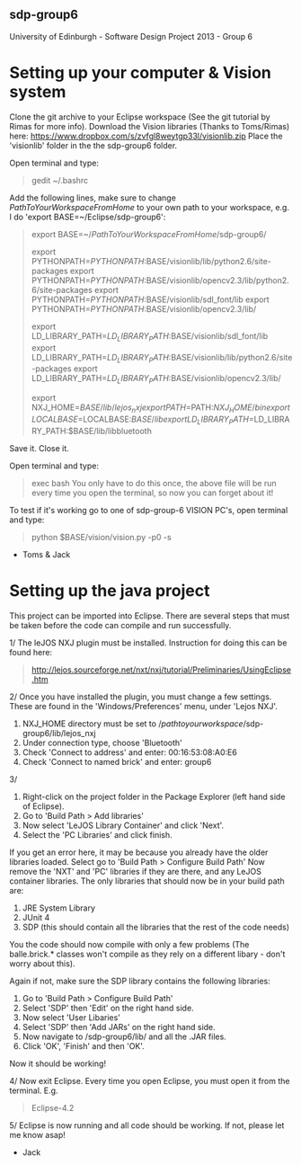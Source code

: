 sdp-group6
----------

University of Edinburgh - Software Design Project 2013 - Group 6


Setting up your computer & Vision system
=======================================

Clone the git archive to your Eclipse workspace (See the git tutorial by Rimas for more info).
Download the Vision libraries (Thanks to Toms/Rimas) here: https://www.dropbox.com/s/zvfgl8weytgp33l/visionlib.zip
Place the 'visionlib' folder in the the sdp-group6 folder.

Open terminal and type:
> gedit ~/.bashrc

Add the following lines, make sure to change *PathToYourWorkspaceFromHome* to your own path to your workspace, e.g. I do 'export BASE=~/Eclipse/sdp-group6':	
>export BASE=~/*PathToYourWorkspaceFromHome*/sdp-group6/
>
>export PYTHONPATH=$PYTHONPATH:$BASE/visionlib/lib/python2.6/site-packages
>export PYTHONPATH=$PYTHONPATH:$BASE/visionlib/opencv2.3/lib/python2.6/site-packages
>export PYTHONPATH=$PYTHONPATH:$BASE/visionlib/sdl_font/lib
>export PYTHONPATH=$PYTHONPATH:$BASE/visionlib/opencv2.3/lib/
>
>export LD_LIBRARY_PATH=$LD_LIBRARY_PATH:$BASE/visionlib/sdl_font/lib
>export LD_LIBRARY_PATH=$LD_LIBRARY_PATH:$BASE/visionlib/lib/python2.6/site-packages
>export LD_LIBRARY_PATH=$LD_LIBRARY_PATH:$BASE/visionlib/opencv2.3/lib/
>
>export NXJ_HOME=$BASE/lib/lejos_nxj
>export PATH=$PATH:$NXJ_HOME/bin
>export LOCALBASE=$LOCALBASE:$BASE/lib
>export LD_LIBRARY_PATH=$LD_LIBRARY_PATH:$BASE/lib/libbluetooth


Save it.
Close it.

Open terminal and type:

> exec bash
You only have to do this once, the above file will be run every time you open the terminal, so now you can forget about it!

To test if it's working go to one of sdp-group-6 VISION PC's, open terminal and type:

> python $BASE/vision/vision.py -p0 -s
- Toms & Jack

Setting up the java project
==========================

This project can be imported into Eclipse.
There are several steps that must be taken before the code can compile and run successfully.

1/ The leJOS NXJ plugin must be installed. Instruction for doing this can be found here:
> http://lejos.sourceforge.net/nxt/nxj/tutorial/Preliminaries/UsingEclipse.htm

2/ Once you have installed the plugin, you must change a few settings. These are found in the 'Windows/Preferences' menu, under 'Lejos NXJ'.
1.  NXJ_HOME directory must be set to /*pathtoyourworkspace*/sdp-group6/lib/lejos_nxj
2.  Under connection type, choose 'Bluetooth'
3.  Check 'Connect to address' and enter: 00:16:53:08:A0:E6
4.  Check 'Connect to named brick' and enter: group6
	
3/ 
1. Right-click on the project folder in the Package Explorer (left hand side of Eclipse).
2. Go to 'Build Path > Add libraries'	
3. Now select 'LeJOS Library Container' and click 'Next'.
4. Select the 'PC Libraries' and click finish.

If you get an error here, it may be because you already have the older libraries loaded.
Select go to 'Build Path > Configure Build Path'
Now remove the 'NXT' and 'PC' libraries if they are there, and any LeJOS container libraries.
The only libraries that should now be in your build path are:1. JRE System Library2. JUnit 43. SDP (this should contain all the libraries that the rest of the code needs)


You the code should now compile with only a few problems (The balle.brick.* classes won't compile as they rely on a different libary - don't worry about this).

Again if not, make sure the SDP library contains the following libraries:1. Go to 'Build Path > Configure Build Path'
2. Select 'SDP' then 'Edit' on the right hand side.
3. Now select 'User Libaries'
4. Select 'SDP' then 'Add JARs' on the right hand side.
5. Now navigate to /sdp-group6/lib/ and all the .JAR files.
6. Click 'OK', 'Finish' and then 'OK'.

Now it should be working!

4/
Now exit Eclipse.
Every time you open Eclipse, you must open it from the terminal.
E.g.
> Eclipse-4.2

5/ Eclipse is now running and all code should be working.
If not, please let me know asap!

- Jack
